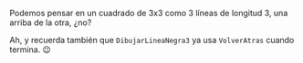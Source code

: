 Podemos pensar en un cuadrado de 3x3 como 3 líneas de longitud 3, una arriba de la otra, ¿no?

Ah, y recuerda también que `DibujarLineaNegra3` ya usa `VolverAtras` cuando termina. :wink:

